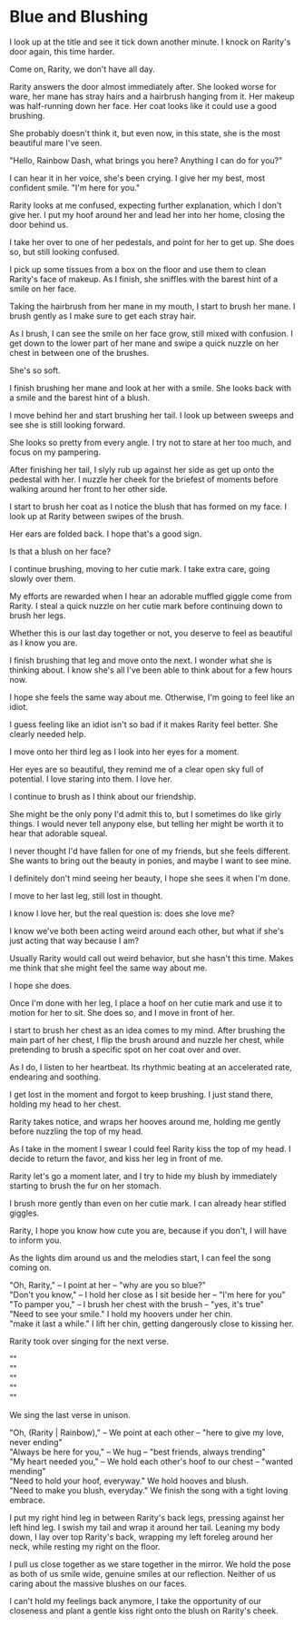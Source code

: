 # Blue and Blushing

I look up at the title and see it tick down another minute. I knock on Rarity's door again, this time harder.

Come on, Rarity, we don't have all day.

Rarity answers the door almost immediately after. She looked worse for ware, her mane has stray hairs and a hairbrush hanging from it. Her makeup was half-running down her face. Her coat looks like it could use a good brushing.

She probably doesn't think it, but even now, in this state, she is the most beautiful mare I've seen.

"Hello, Rainbow Dash, what brings you here? Anything I can do for you?"

I can hear it in her voice, she's been crying. I give her my best, most confident smile. "I'm here for you."

Rarity looks at me confused, expecting further explanation, which I don't give her. I put my hoof around her and lead her into her home, closing the door behind us.

I take her over to one of her pedestals, and point for her to get up. She does so, but still looking confused.

I pick up some tissues from a box on the floor and use them to clean Rarity's face of makeup. As I finish, she sniffles with the barest hint of a smile on her face.

Taking the hairbrush from her mane in my mouth, I start to brush her mane. I brush gently as I make sure to get each stray hair.

As I brush, I can see the smile on her face grow, still mixed with confusion. I get down to the lower part of her mane and swipe a quick nuzzle on her chest in between one of the brushes.

She's so soft.

I finish brushing her mane and look at her with a smile. She looks back with a smile and the barest hint of a blush.

I move behind her and start brushing her tail. I look up between sweeps and see she is still looking forward.

She looks so pretty from every angle. I try not to stare at her too much, and focus on my pampering.

After finishing her tail, I slyly rub up against her side as get up onto the pedestal with her. I nuzzle her cheek for the briefest of moments before walking around her front to her other side.

I start to brush her coat as I notice the blush that has formed on my face. I look up at Rarity between swipes of the brush.

Her ears are folded back. I hope that's a good sign.

Is that a blush on her face?

I continue brushing, moving to her cutie mark. I take extra care, going slowly over them.

My efforts are rewarded when I hear an adorable muffled giggle come from Rarity. I steal a quick nuzzle on her cutie mark before continuing down to brush her legs.

Whether this is our last day together or not, you deserve to feel as beautiful as I know you are.

I finish brushing that leg and move onto the next. I wonder what she is thinking about. I know she's all I've been able to think about for a few hours now.

I hope she feels the same way about me. Otherwise, I'm going to feel like an idiot.

I guess feeling like an idiot isn't so bad if it makes Rarity feel better. She clearly needed help.

I move onto her third leg as I look into her eyes for a moment.

Her eyes are so beautiful, they remind me of a clear open sky full of potential. I love staring into them. I love her.

I continue to brush as I think about our friendship.

She might be the only pony I'd admit this to, but I sometimes do like girly things. I would never tell anypony else, but telling her might be worth it to hear that adorable squeal.

I never thought I'd have fallen for one of my friends, but she feels different. She wants to bring out the beauty in ponies, and maybe I want to see mine.

I definitely don't mind seeing her beauty, I hope she sees it when I'm done.

I move to her last leg, still lost in thought.

I know I love her, but the real question is: does she love me?

I know we've both been acting weird around each other, but what if she's just acting that way because I am?

Usually Rarity would call out weird behavior, but she hasn't this time. Makes me think that she might feel the same way about me.

I hope she does.

Once I'm done with her leg, I place a hoof on her cutie mark and use it to motion for her to sit. She does so, and I move in front of her.

I start to brush her chest as an idea comes to my mind. After brushing the main part of her chest, I flip the brush around and nuzzle her chest, while pretending to brush a specific spot on her coat over and over.

As I do, I listen to her heartbeat. Its rhythmic beating at an accelerated rate, endearing and soothing.

I get lost in the moment and forgot to keep brushing. I just stand there, holding my head to her chest.

Rarity takes notice, and wraps her hooves around me, holding me gently before nuzzling the top of my head.

As I take in the moment I swear I could feel Rarity kiss the top of my head. I decide to return the favor, and kiss her leg in front of me.

Rarity let's go a moment later, and I try to hide my blush by immediately starting to brush the fur on her stomach.

I brush more gently than even on her cutie mark. I can already hear stifled giggles.

Rarity, I hope you know how cute you are, because if you don't, I will have to inform you.



As the lights dim around us and the melodies start, I can feel the song coming on.

"Oh, Rarity," – I point at her – "why are you so blue?"  
"Don't you know," – I hold her close as I sit beside her – "I'm here for you"  
"To pamper you," – I brush her chest with the brush – "yes, it's true"  
"Need to see your smile." I hold my hoovers under her chin.  
"make it last a while." I lift her chin, getting dangerously close to kissing her.

Rarity took over singing for the next verse.

""  
""  
""  
""  
""

We sing the last verse in unison.

"Oh, (Rarity | Rainbow)," – We point at each other – "here to give my love, never ending"  
"Always be here for you," – We hug – "best friends, always trending"  
"My heart needed you," – We hold each other's hoof to our chest – "wanted mending"  
"Need to hold your hoof, everyway." We hold hooves and blush.  
"Need to make you blush, everyday." We finish the song with a tight loving embrace.



I put my right hind leg in between Rarity's back legs, pressing against her left hind leg. I swish my tail and wrap it around her tail. Leaning my body down, I lay over top Rarity's back, wrapping my left foreleg around her neck, while resting my right on the floor.

I pull us close together as we stare together in the mirror. We hold the pose as both of us smile wide, genuine smiles at our reflection. Neither of us caring about the massive blushes on our faces.

I can't hold my feelings back anymore, I take the opportunity of our closeness and plant a gentle kiss right onto the blush on Rarity's cheek.

